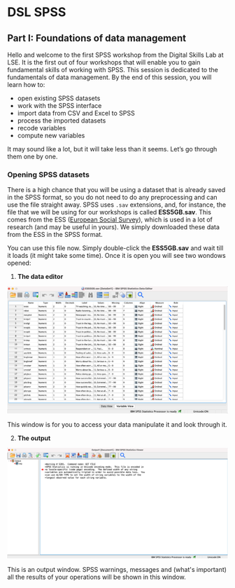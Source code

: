 # DSL SPSS 

## Part I: Foundations of data management 

Hello and welcome to the first SPSS workshop from the Digital Skills Lab at LSE. It is the first out of four workshops that will enable you to gain fundamental skills of working with SPSS. 
This session is dedicated to the fundamentals of data management. By the end of this session, you will learn how to:

- open existing SPSS datasets
- work with the SPSS interface
- import data from CSV and Excel to SPSS
- process the imported datasets
- recode variables
- compute new variables

It may sound like a lot, but it will take less than it seems. Let’s go through them one by one. 

### Opening SPSS datasets

There is a high chance that you will be using a dataset that is already saved in the SPSS format, so you do not need to do any preprocessing and can use the file straight away. SPSS uses `.sav` extensions, and, for instance, the file that we will be using for our workshops is called **ESS5GB.sav**. This comes from the ESS ([European Social Survey](https://www.europeansocialsurvey.org)), which is used in a lot of research (and may be useful in yours). We simply downloaded these data from the ESS in the SPSS format. 

You can use this file now. Simply double-click the **ESS5GB.sav** and wait till it loads (it might take some time). Once it is open you will see two wondows opened:

1. **The data editor**

![data editor](./img/data_edit.png)

This window is for you to access your data manipulate it and look through it. 

2. **The output**

![output window](./img/output.png)

This is an output window. SPSS warnings, messages and (what's important) all the results of your operations will be shown in this window. 